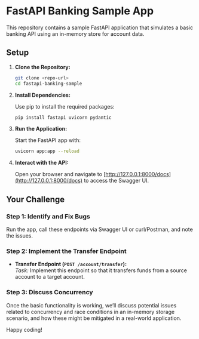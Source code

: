 # FastAPI Banking Sample App

This repository contains a sample FastAPI application that simulates a basic banking API using an in-memory store for account data.

## Setup

1. **Clone the Repository:**

    ```bash
    git clone <repo-url>
    cd fastapi-banking-sample
    ```

2. **Install Dependencies:**

    Use pip to install the required packages:
    ```bash
    pip install fastapi uvicorn pydantic
    ```

3. **Run the Application:**

    Start the FastAPI app with:
    ```bash
    uvicorn app:app --reload
    ```

4. **Interact with the API:**

    Open your browser and navigate to [http://127.0.0.1:8000/docs](http://127.0.0.1:8000/docs) to access the Swagger UI.

## Your Challenge

### Step 1: Identify and Fix Bugs

Run the app, call these endpoints via Swagger UI or curl/Postman, and note the issues.

### Step 2: Implement the Transfer Endpoint

- **Transfer Endpoint (`POST /account/transfer`):**  
  *Task:* Implement this endpoint so that it transfers funds from a source account to a target account.

### Step 3: Discuss Concurrency

Once the basic functionality is working, we’ll discuss potential issues related to concurrency and race conditions in an in-memory storage scenario, and how these might be mitigated in a real-world application.

Happy coding!
